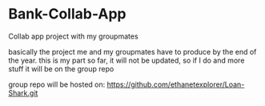 # Bank-Collab-App
Collab app project with my groupmates

basically the project me and my groupmates have to produce by the end of the year.
this is my part so far, it will not be updated, so if I do and more stuff it will be on the group repo

group repo will be hosted on: https://github.com/ethanetexplorer/Loan-Shark.git
